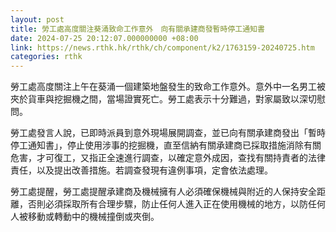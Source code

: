 ```yaml
---
layout: post
title: 勞工處高度關注葵涌致命工作意外　向有關承建商發暫時停工通知書
date: 2024-07-25 20:12:07.000000000 +08:00
link: https://news.rthk.hk/rthk/ch/component/k2/1763159-20240725.htm
categories: rthk
---
```


勞工處高度關注上午在葵涌一個建築地盤發生的致命工作意外。意外中一名男工被夾於貨車與挖掘機之間，當場證實死亡。勞工處表示十分難過，對家屬致以深切慰問。

勞工處發言人說，已即時派員到意外現場展開調查，並已向有關承建商發出「暫時停工通知書」，停止使用涉事的挖掘機，直至信納有關承建商已採取措施消除有關危害，才可復工，又指正全速進行調查，以確定意外成因，查找有關持責者的法律責任，以及提出改善措施。若調查發現有違例事項，定會依法處理。

勞工處提醒，勞工處提醒承建商及機械擁有人必須確保機械與附近的人保持安全距離，否則必須採取所有合理步驟，防止任何人進入正在使用機械的地方，以防任何人被移動或轉動中的機械撞倒或夾倒。
